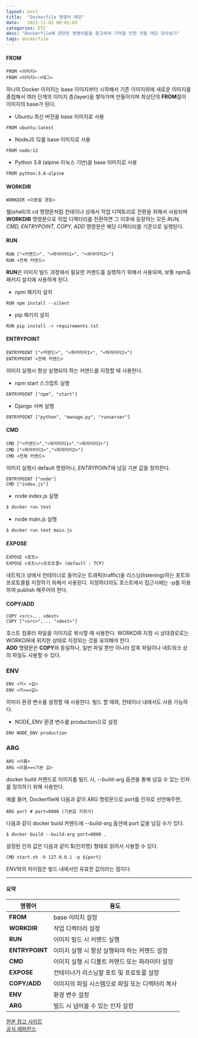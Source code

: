 ```yaml
---
layout: post
title:  "Dockerfile 명령어 메모"
date:   2022-11-01 00:01:03
categories: ETC
desc: "Dockerfile에 관련된 명령어들을 참고하여 기억할 만한 것들 메모 모아보기"
tags: dockerfile
---
```


#### FROM

```
FROM <이미지>
FROM <이미지>:<태그>
```

하나의 Docker 이미지는 base 이미지부터 시작해서 기존 이미지위에 새로운 이미지를 중첩해서 여러 단계의 이미지 층(layer)을 쌓아가며 만들어지며 최상단의 **FROM**절이 이미지의 base가 된다.

- Ubuntu 최신 버전을 base 이미지로 사용
```
FROM ubuntu:latest
```

- NodeJS 12를 base 이미지로 사용
```
FROM node:12
```

- Python 3.8 (alpine 리눅스 기반)을 base 이미지로 사용
```
FROM python:3.8-alpine
```

#### WORKDIR 

```
WORKDIR <이동할 경로>
```

쉘(shell)의 cd 명령문처럼 컨테이너 상에서 작업 디텍토리로 전환을 위해서 사용되며 **WORKDIR** 명령문으로 작업 디렉터리를 전환하면 그 이후에 등장하는 모든 *RUN, CMD, ENTRYPOINT, COPY, ADD* 명령문은 해당 디렉터리를 기준으로 실행된다.

#### RUN 

```
RUN ["<커맨드>", "<파라미터1>", "<파라미터2>"]
RUN <전체 커맨드>
```

**RUN**은 이미지 빌드 과정에서 필요한 커맨드를 실행하기 위해서 사용되며, 보통 npm등 패키지 설치에 사용하게 된다.

- npm 패키지 설치
```
RUN npm install --silent
```

- pip 패키지 설치
```
RUN pip install -r requirements.txt
```

#### ENTRYPOINT 

```
ENTRYPOINT ["<커맨드>", "<파라미터1>", "<파라미터2>"]
ENTRYPOINT <전체 커맨드>
```

이미지 실행시 항상 실행되야 하는 커맨드를 지정할 때 사용한다.

- npm start 스크립트 실행
```
ENTRYPOINT ["npm", "start"]
```

- Django 서버 실행
```
ENTRYPOINT ["python", "manage.py", "runserver"]
```

#### CMD 

```
CMD ["<커맨드>","<파라미터1>","<파라미터2>"]
CMD ["<파라미터1>","<파라미터2>"]
CMD <전체 커맨드>
```

이미지 실행시 default 명령어나, *ENTRYPOINT*에 넘길 기본 값을 정의한다.

```
ENTRYPOINT ["node"]
CMD ["index.js"]
```

- node index.js 실행
```bash
$ docker run test
```

- node main.js 실행
```bash
$ docker run test main.js
```

#### EXPOSE 

```
EXPOSE <포트>
EXPOSE <포트>/<프로토콜> (default : TCP)
```

네트워크 상에서 컨테이너로 들어오는 트래픽(traffic)을 리스닝(listening)하는 포트와 프로토콜를 지정하기 위해서 사용된다. 지정하더라도 호스트에서 접근시에는 -p를 이용하여 publish 해주어야 한다.

#### COPY/ADD

```
COPY <src>... <dest>
COPY ["<src>",... "<dest>"]
```

호스트 컴퓨터 파일을 이미지로 복사할 때 사용한다. WORKDIR 지정 시 상대경로로는 WORKDIR에 위치한 상태로 지정되는 것을 유의해야 한다.   
**ADD** 명령문은 **COPY**와 동일하나, 일반 파일 뿐만 아니라 압축 파일이나 네트워크 상의 파일도 사용할 수 있다.

### ENV

```
ENV <키> <값>
ENV <키>=<값>
```

이미지 환경 변수를 설정할 때 사용한다. 빌드 할 때와, 컨테이너 내에서도 사용 가능하다.

- NODE_ENV 환경 변수를 production으로 설정
```
ENV NODE_ENV production
```

### ARG

```
ARG <이름>
ARG <이름>=<기본 값>
```

docker build 커맨드로 이미지를 빌드 시, --build-arg 옵션을 통해 넘길 수 있는 인자를 정의하기 위해 사용한다.   

예를 들어, Dockerfile에 다음과 같이 ARG 명령문으로 port를 인자로 선언해주면,

```
ARG port # port=8080 (기본값 지정시)
```

다음과 같이 docker build 커맨드에 --build-arg 옵션에 port 값을 넘길 수가 있다.

```
$ docker build --build-arg port=8080 .
```

설정된 인자 값은 다음과 같이 ${인자명} 형태로 읽어서 사용할 수 있다.

```
CMD start.sh -h 127.0.0.1 -p ${port}
```

*ENV*와의 차이점은 빌드 내에서만 유효한 값이라는 점이다.

---

#### 요약

|명령어|용도|
|----|----|
|**FROM**|base 이미지 설정|
|**WORKDIR**|작업 디렉터리 설정|
|**RUN**|이미지 빌드 시 커맨드 실행|
|**ENTRYPOINT**|이미지 실행 시 항상 실행되야 하는 커맨드 설정|
|**CMD**|이미지 실행 시 디폴트 커맨드 또는 파라미터 설정|
|**EXPOSE**|컨테이너가 리스닝할 포트 및 프로토콜 설정|
|**COPY/ADD**|이미지의 파일 시스템으로 파일 또는 디렉터리 복사|
|**ENV**|환경 변수 설정|
|**ARG**|빌드 시 넘어올 수 있는 인자 설정|

   
[원본 참고 사이트][link]   
[공식 레퍼런스][link2]

[link]: https://www.daleseo.com/dockerfile/
[link2]: https://docs.docker.com/engine/reference/builder/